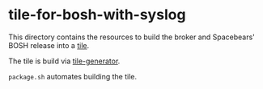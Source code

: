 # tile-for-bosh-with-syslog

This directory contains the resources to build
the broker and Spacebears' BOSH release into a
[tile](https://docs.pivotal.io/tiledev/tile-structure.html).

The tile is build via
[tile-generator](https://github.com/cf-platform-eng/tile-generator/).

`package.sh` automates building the tile.
